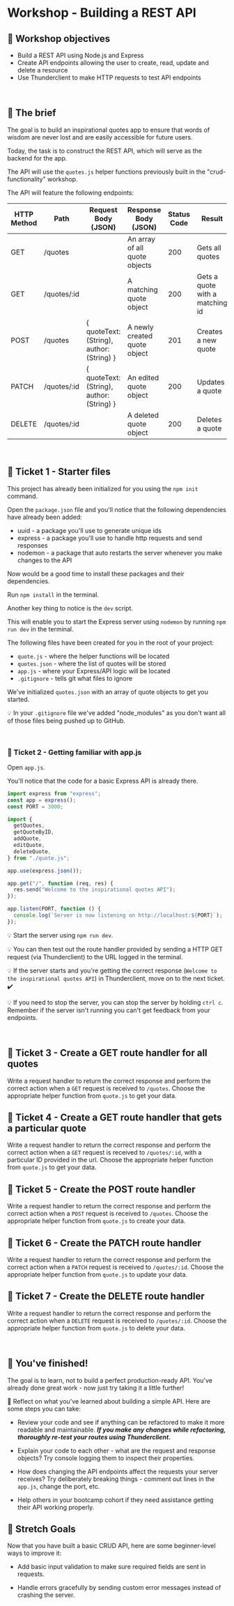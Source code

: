 # Workshop - Building a REST API

## 🎯 Workshop objectives

- Build a REST API using Node.js and Express
- Create API endpoints allowing the user to create, read, update and delete a resource
- Use Thunderclient to make HTTP requests to test API endpoints

<br>

## 💼 The brief

The goal is to build an inspirational quotes app to ensure that words of wisdom are never lost and are easily accessible for future users.

Today, the task is to construct the REST API, which will serve as the backend for the app.

The API will use the `quotes.js` helper functions previously built in the "crud-functionality" workshop.

The API will feature the following endpoints:

| HTTP Method | Path        | Request Body (JSON)                       | Response Body (JSON)          | Status Code | Result                          |
| ----------- | ----------- | ----------------------------------------- | ----------------------------- | ----------- | ------------------------------- |
| GET         | /quotes     |                                           | An array of all quote objects | 200         | Gets all quotes                 |
| GET         | /quotes/:id |                                           | A matching quote object       | 200         | Gets a quote with a matching id |
| POST        | /quotes     | { quoteText: (String), author: (String) } | A newly created quote object  | 201         | Creates a new quote             |
| PATCH       | /quotes/:id | { quoteText: (String), author: (String) } | An edited quote object        | 200         | Updates a quote                 |
| DELETE      | /quotes/:id |                                           | A deleted quote object        | 200         | Deletes a quote                 |

<br>

## 🎫 Ticket 1 - Starter files

This project has already been initialized for you using the `npm init` command.

Open the `package.json` file and you'll notice that the following dependencies have already been added:

- uuid - a package you'll use to generate unique ids
- express - a package you'll use to handle http requests and send responses
- nodemon - a package that auto restarts the server whenever you make changes to the API

Now would be a good time to install these packages and their dependencies.

Run `npm install` in the terminal.

Another key thing to notice is the `dev` script.

This will enable you to start the Express server using `nodemon` by running `npm run dev` in the terminal.

The following files have been created for you in the root of your project:

- `quote.js` - where the helper functions will be located
- `quotes.json` - where the list of quotes will be stored
- `app.js` - where your Express/API logic will be located
- `.gitignore` - tells git what files to ignore

We've initialized `quotes.json` with an array of quote objects to get you started.

💡 In your `.gitignore` file we've added "node_modules" as you don't want all of those files being pushed up to GitHub.

<br>

### 🎫 Ticket 2 - Getting familiar with app.js

Open `app.js`.

You'll notice that the code for a basic Express API is already there.

```js
import express from "express";
const app = express();
const PORT = 3000;

import {
  getQuotes,
  getQuoteByID,
  addQuote,
  editQuote,
  deleteQuote,
} from "./quote.js";

app.use(express.json());

app.get("/", function (req, res) {
  res.send("Welcome to the inspirational quotes API");
});

app.listen(PORT, function () {
  console.log(`Server is now listening on http://localhost:${PORT}`);
});
```

💡 Start the server using `npm run dev`.

💡 You can then test out the route handler provided by sending a HTTP GET request (via Thunderclient) to the URL logged in the terminal.

💡 If the server starts and you're getting the correct response (`Welcome to the inspirational quotes API`) in Thunderclient, move on to the next ticket. ✔️

💡 If you need to stop the server, you can stop the server by holding `ctrl c`. Remember if the server isn't running you can't get feedback from your endpoints.

<br>

## 🎫 Ticket 3 - Create a GET route handler for all quotes

Write a request handler to return the correct response and perform the correct action when a `GET` request is received to `/quotes`. Choose the appropriate helper function from `quote.js` to get your data.

## 🎫 Ticket 4 - Create a GET route handler that gets a particular quote

Write a request handler to return the correct response and perform the correct action when a `GET` request is received to `/quotes/:id`, with a particular ID provided in the url. Choose the appropriate helper function from `quote.js` to get your data.

## 🎫 Ticket 5 - Create the POST route handler

Write a request handler to return the correct response and perform the correct action when a `POST` request is received to `/quotes`. Choose the appropriate helper function from `quote.js` to create your data.

## 🎫 Ticket 6 - Create the PATCH route handler

Write a request handler to return the correct response and perform the correct action when a `PATCH` request is received to `/quotes/:id`. Choose the appropriate helper function from `quote.js` to update your data.

## 🎫 Ticket 7 - Create the DELETE route handler

Write a request handler to return the correct response and perform the correct action when a `DELETE` request is received to `/quotes/:id`. Choose the appropriate helper function from `quote.js` to delete your data.

<br>

## 🥇 You've finished!

The goal is to learn, not to build a perfect production-ready API. You've already done great work - now just try taking it a little further!

🧠 Reflect on what you've learned about building a simple API. Here are some steps you can take:

- Review your code and see if anything can be refactored to make it more readable and maintainable. **_If you make any changes while refactoring, thoroughly re-test your routes using Thunderclient._**

- Explain your code to each other - what are the request and response objects? Try console logging them to inspect their properties.

- How does changing the API endpoints affect the requests your server receives? Try deliberately breaking things - comment out lines in the `app.js`, change the port, etc.

- Help others in your bootcamp cohort if they need assistance getting their API working properly.

## 🏁 Stretch Goals

Now that you have built a basic CRUD API, here are some beginner-level ways to improve it:

- Add basic input validation to make sure required fields are sent in requests.

- Handle errors gracefully by sending custom error messages instead of crashing the server.
